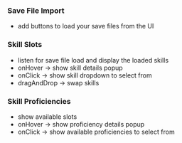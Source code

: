 ### Save File Import
- add buttons to load your save files from the UI
### Skill Slots
- listen for save file load and display the loaded skills
- onHover -> show skill details popup
- onClick -> show skill dropdown to select from
- dragAndDrop -> swap skills

### Skill Proficiencies
- show available slots
- onHover -> show proficiency details popup
- onClick -> show available proficiencies to select from